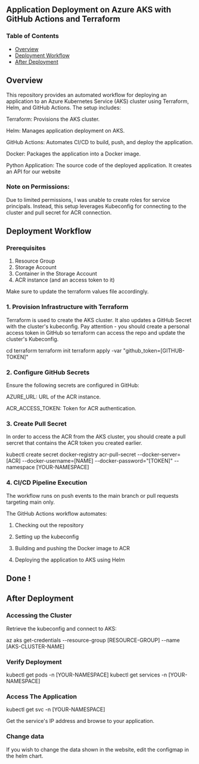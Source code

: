 ## Application Deployment on Azure AKS with GitHub Actions and Terraform

### Table of Contents
- [Overview](#overview)
- [Deployment Workflow](#deployment-workflow)
- [After Deployment](#after-deployment)


## Overview

This repository provides an automated workflow for deploying an application to an Azure Kubernetes Service (AKS) cluster using Terraform, Helm, and GitHub Actions. The setup includes:

Terraform: Provisions the AKS cluster.

Helm: Manages application deployment on AKS.

GitHub Actions: Automates CI/CD to build, push, and deploy the application.

Docker: Packages the application into a Docker image.

Python Application: The source code of the deployed application. It creates an API for our website

### Note on Permissions:
Due to limited permissions, I was unable to create roles for service principals. Instead, this setup leverages Kubeconfig for connecting to the cluster and pull secret for ACR connection. 

## Deployment Workflow

### Prerequisites

1. Resource Group
2. Storage Account
3. Container in the Storage Account
4. ACR instance (and an access token to it)

Make sure to update the terraform values file accordingly.

### 1. Provision Infrastructure with Terraform

Terraform is used to create the AKS cluster. It also updates a GitHub Secret with the cluster's kubeconfig.
Pay attention - you should create a personal access token in GitHub so terraform can access the repo and update the cluster's Kubeconfig.

cd terraform
terraform init
terraform apply -var "github_token=[GITHUB-TOKEN]"

### 2. Configure GitHub Secrets

Ensure the following secrets are configured in GitHub:

AZURE_URL: URL of the ACR instance.

ACR_ACCESS_TOKEN: Token for ACR authentication.


### 3. Create Pull Secret

In order to access the ACR from the AKS cluster, you should create a pull sercret that contains the ACR token you created earlier.

kubectl create secret docker-registry acr-pull-secret --docker-server=[ACR] --docker-username=[NAME] --docker-password="[TOKEN]" --namespace [YOUR-NAMESPACE]


### 4. CI/CD Pipeline Execution

The workflow runs on push events to the main branch or pull requests targeting main only.

The GitHub Actions workflow automates:

1. Checking out the repository

2. Setting up the kubeconfig

3. Building and pushing the Docker image to ACR

4. Deploying the application to AKS using Helm

## Done !

## After Deployment

### Accessing the Cluster

Retrieve the kubeconfig and connect to AKS:

az aks get-credentials --resource-group [RESOURCE-GROUP] --name [AKS-CLUSTER-NAME]

### Verify Deployment

kubectl get pods -n [YOUR-NAMESPACE]
kubectl get services -n [YOUR-NAMESPACE]

### Access The Application

kubectl get svc -n [YOUR-NAMESPACE]

Get the service's IP address and browse to your application.

### Change data

If you wish to change the data shown in the website, edit the configmap in the helm chart.
